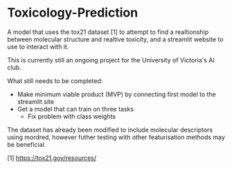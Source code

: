 # Toxicology-Prediction
A model that uses the tox21 dataset [1] to attempt to find a realtionship between molecular structure and realtive toxicity, and a streamlit website to use to interact with it.

This is currently still an ongoing project for the University of Victoria's AI club.

What still needs to be completed:
  - Make minimum viable product (MVP) by connecting first model to the streamlit site
  - Get a model that can train on three tasks
      - Fix problem with class weights

The dataset has already been modified to include molecular descriptors using mordred, however futher testing with other featurisation methods may be beneficial.

[1] https://tox21.gov/resources/


